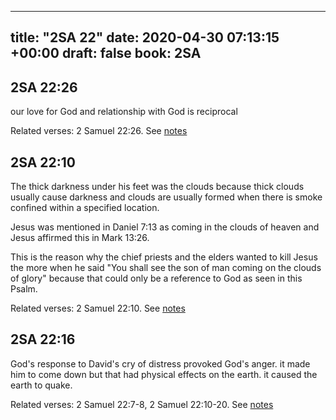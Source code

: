 
---
title: "2SA 22"
date: 2020-04-30 07:13:15 +00:00
draft: false
book: 2SA
---

## 2SA 22:26

our love for God and relationship with God is reciprocal

Related verses: 2 Samuel 22:26. See [notes](https://my.bible.com/notes/3418985189148975681)


## 2SA 22:10

The thick darkness under his feet was the clouds because thick clouds usually cause darkness and clouds are usually formed when there is smoke confined within a specified location.

Jesus was mentioned in Daniel 7:13 as coming in the clouds of heaven and Jesus affirmed this in Mark 13:26.

This is the reason why the chief priests and the elders wanted to kill Jesus the more when he said "You shall see the son of man coming on the clouds of glory" because that could only be a reference to God as seen in this Psalm.

Related verses: 2 Samuel 22:10. See [notes](https://my.bible.com/notes/3418243982575788967)


## 2SA 22:16

God's response to David's cry of distress provoked God's anger. it made him to come down but that had physical effects on the earth. it caused the earth to quake.

Related verses: 2 Samuel 22:7-8, 2 Samuel 22:10-20. See [notes](https://my.bible.com/notes/3418240123967103870)

